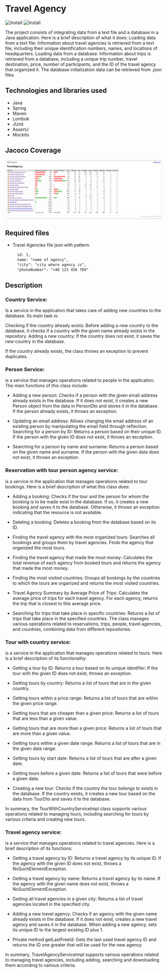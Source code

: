 # Travel Agency

![Install](https://img.shields.io/badge/install-passing-green)
![Install](https://img.shields.io/badge/coverage-40%25-light%20green)

The project consists of integrating data from a text file and a database in a Java application. Here is a brief
description of what it does:
Loading data from a text file: Information about travel agencies is retrieved from a text file, including their unique
identification numbers, names, and locations of headquarters.
Loading data from a database: Information about trips is retrieved from a database, including a unique trip number,
travel destination, price, number of participants, and the ID of the travel agency that organized it.
The database initialization data can be retrieved from .json files

## Technologies and libraries used

* Java
* Spring
* Maven
* Lombok
* JUnit
* AssertJ
* Mockito

## Jacoco Coverage

![App Screenshot](src/test/resources/jacoco_raport.PNG)

## Required files

* Travel Agencies file json with pattern:

        id: 1,
        name: "name of agency",
        "city": "city where agency is",
        "phoneNumber": "+48 123 456 789"

## Description

### Country Service:

Is a service in the application that takes care of adding new countries to the database. Its main task is:

Checking if the country already exists: Before adding a new country to the database, it checks if a country with the given name already exists in the repository.
Adding a new country: If the country does not exist, it saves the new country in the database.

If the country already exists, the class throws an exception to prevent duplicates.

### Person Service:

is a service that manages operations related to people in the application. The main functions of this class include:

* Adding a new person:
Checks if a person with the given email address already exists in the database.
If it does not exist, it creates a new Person object from the data in PersonDto and stores it in the database.
If the person already exists, it throws an exception.


* Updating an email address:
Allows changing the email address of an existing person by manipulating the email field through reflection.
Searching for a person by ID:
Returns a person based on their unique ID.
If the person with the given ID does not exist, it throws an exception.


* Searching for a person by name and surname:
Returns a person based on the given name and surname.
If the person with the given data does not exist, it throws an exception.

### Reservation with tour person agency service:

is a service in the application that manages operations related to tour bookings. Here is a brief description of what this class does:

* Adding a booking:
Checks if the tour and the person for whom the booking is to be made exist in the database.
If so, it creates a new booking and saves it to the database.
Otherwise, it throws an exception indicating that the resource is not available.

* Deleting a booking:
Deletes a booking from the database based on its ID.

* Finding the travel agency with the most organized tours:
Searches all bookings and groups them by travel agencies.
Finds the agency that organized the most tours.

* Finding the travel agency that made the most money:
Calculates the total revenue of each agency from booked tours and returns the agency that made the most money.

* Finding the most visited countries:
Groups all bookings by the countries to which the tours are organized and returns the most visited countries.

* Travel Agency Summary by Average Price of Trips:
Calculates the average price of trips for each travel agency.
For each agency, returns the trip that is closest to this average price.

* Searching for trips that take place in specific countries:
Returns a list of trips that take place in the specified countries.
The class manages various operations related to reservations, trips, people, travel agencies, and countries, combining data from different repositories.

### Tour with country service:
is a service in the application that manages operations related to tours. Here is a brief description of its functionality:

* Getting a tour by ID:
Returns a tour based on its unique identifier.
If the tour with the given ID does not exist, throws an exception.

* Getting tours by country:
Returns a list of tours that are in the given country.

* Getting tours within a price range:
Returns a list of tours that are within the given price range.

* Getting tours that are cheaper than a given price:
Returns a list of tours that are less than a given value.

* Getting tours that are more than a given price:
Returns a list of tours that are more than a given value.

* Getting tours within a given date range:
Returns a list of tours that are in the given date range.

* Getting tours by start date:
Returns a list of tours that are after a given date.

* Getting tours before a given date:
Returns a list of tours that were before a given date.

* Creating a new tour:
Checks if the country the tour belongs to exists in the database.
If the country exists, it creates a new tour based on the data from TourDto and saves it to the database.

In summary, the TourWithCountryServiceImpl class supports various operations related to managing tours, including searching for tours by various criteria and creating new tours.

### Travel agency service:
is a service that manages operations related to travel agencies. Here is a brief description of its functions:

* Getting a travel agency by ID:
Returns a travel agency by its unique ID.
If the agency with the given ID does not exist, throws a NoSuchElementException.

* Getting a travel agency by name:
Returns a travel agency by its name.
If the agency with the given name does not exist, throws a NoSuchElementException.

* Getting all travel agencies in a given city:
Returns a list of travel agencies located in the specified city.

* Adding a new travel agency:
Checks if an agency with the given name already exists in the database.
If it does not exist, creates a new travel agency and saves it in the database.
When adding a new agency, sets its unique ID to the largest existing ID plus 1.

* Private method getLastFreeId:
Gets the last used travel agency ID and returns the ID one greater that will be used for the new agency.

In summary, TravelAgencyServiceImpl supports various operations related to managing travel agencies, including adding, searching and downloading them according to various criteria.